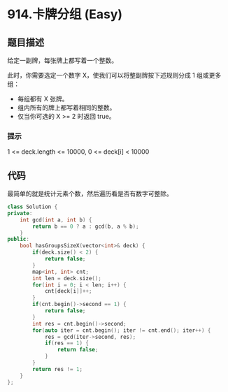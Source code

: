 # 914.卡牌分组 (Easy)

## 题目描述

给定一副牌，每张牌上都写着一个整数。

此时，你需要选定一个数字 X，使我们可以将整副牌按下述规则分成 1 组或更多组：

- 每组都有 X 张牌。
- 组内所有的牌上都写着相同的整数。
- 仅当你可选的 X >= 2 时返回 true。

### 提示

1 <= deck.length <= 10000, 0 <= deck[i] < 10000

## 代码

最简单的就是统计元素个数，然后遍历看是否有数字可整除。

```c++ tab="最大公约数"
class Solution {
private:
    int gcd(int a, int b) {
        return b == 0 ? a : gcd(b, a % b);
    }
public:
    bool hasGroupsSizeX(vector<int>& deck) {
        if(deck.size() < 2) {
            return false;
        }
        map<int, int> cnt;
        int len = deck.size();
        for(int i = 0; i < len; i++) {
            cnt[deck[i]]++;
        }
        if(cnt.begin()->second == 1) {
            return false;
        }
        int res = cnt.begin()->second;
        for(auto iter = cnt.begin(); iter != cnt.end(); iter++) {
            res = gcd(iter->second, res);
            if(res == 1) {
                return false;
            }
        }
        return res != 1;
    }
};
```